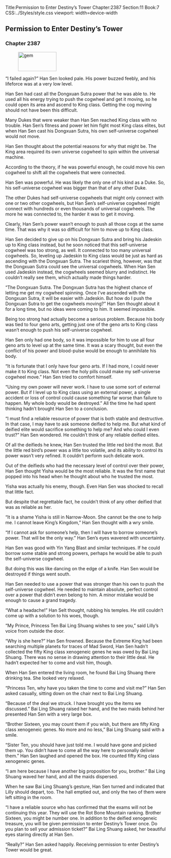 Title:Permission to Enter Destiny’s Tower 
Chapter:2387 
Section:11 
Book:7 
CSS:../Styles/style.css 
viewport: width=device-width
  
## Permission to Enter Destiny’s Tower
### Chapter 2387
  
<figure>
	<img src="../Images/gem.gif" alt="gem" id="gem" width="120" height="60" />
</figure>
  

  
“I failed again?” Han Sen looked pale. His power buzzed feebly, and his lifeforce was at a very low level.

Han Sen had cast all the Dongxuan Sutra power that he was able to. He used all his energy trying to push the cogwheel and get it moving, so he could open its area and ascend to King class. Getting the cog moving should not have been this difficult.

Many Dukes that were weaker than Han Sen reached King class with no trouble. Han Sen’s fitness and power let him fight most King class elites, but when Han Sen cast his Dongxuan Sutra, his own self-universe cogwheel would not move.

Han Sen thought about the potential reasons for why that might be. The King area required its own universe cogwheel to spin within the universal machine.

According to the theory, if he was powerful enough, he could move his own cogwheel to shift all the cogwheels that were connected.

Han Sen was powerful. He was likely the only one of his kind as a Duke. So, his self-universe cogwheel was bigger than that of any other Duke.

The other Dukes had self-universe cogwheels that might only connect with one or two other cogwheels, but Han Sen’s self-universe cogwheel might connect with hundreds or even thousands of universal cogwheels. The more he was connected to, the harder it was to get it moving.

Clearly, Han Sen’s power wasn’t enough to push all those cogs at the same time. That was why it was so difficult for him to move up to King class.

Han Sen decided to give up on his Dongxuan Sutra and bring his Jadeskin up to King class instead, but he soon noticed that this self-universe cogwheel was too strong, as well. It connected to too many universal cogwheels. So, leveling up Jadeskin to King class would be just as hard as ascending with the Dongxuan Sutra. The scariest thing, however, was that the Dongxuan Sutra could see the universal cogwheels. When Han Sen used Jadeskin instead, the cogwheels seemed blurry and indistinct. He couldn’t really see them, which actually made things harder.

“The Dongxuan Sutra. The Dongxuan Sutra has the highest chance of letting me get my cogwheel spinning. Once I’ve ascended with the Dongxuan Sutra, it will be easier with Jadeskin. But how do I push the Dongxuan Sutra to get the cogwheels moving?” Han Sen thought about it for a long time, but no ideas were coming to him. It seemed impossible.

Being too strong had actually become a serious problem. Because his body was tied to four geno arts, getting just one of the geno arts to King class wasn’t enough to push his self-universe cogwheel.

Han Sen only had one body, so it was impossible for him to use all four geno arts to level up at the same time. It was a scary thought, but even the conflict of his power and blood-pulse would be enough to annihilate his body.

“It is fortunate that I only have four geno arts. If I had more, I could never make it to King class. Not even the holy pills could make my self-universe cogwheel move.” Han Sen tried to comfort himself.

“Using my own power will never work. I have to use some sort of external power. But if I level up to King class using an external power, a single accident or loss of control could cause something far worse than failure to happen. My whole body would be destroyed.” All the time he had spent thinking hadn’t brought Han Sen to a conclusion.

“I must find a reliable resource of power that is both stable and destructive. In that case, I may have to ask someone deified to help me. But what kind of deified elite would sacrifice something to help me? And who could I even trust?” Han Sen wondered. He couldn’t think of any reliable deified elites.

Of all the deifieds he knew, Han Sen trusted the little red bird the most. But the little red bird’s power was a little too volatile, and its ability to control its power wasn’t very refined. It couldn’t perform such delicate work.

Out of the deifieds who had the necessary level of control over their power, Han Sen thought Yisha would be the most reliable. It was the first name that popped into his head when he thought about who he trusted the most.

Yisha was actually his enemy, though. Even Han Sen was shocked to recall that little fact.

But despite that regrettable fact, he couldn’t think of any other deified that was as reliable as her.

“It is a shame Yisha is still in Narrow-Moon. She cannot be the one to help me. I cannot leave King’s Kingdom,” Han Sen thought with a wry smile.

“If I cannot ask for someone’s help, then I will have to borrow someone’s power. That will be the only way.” Han Sen’s eyes wavered with uncertainty.

Han Sen was good with Yin Yang Blast and similar techniques. If he could borrow some stable and strong powers, perhaps he would be able to push the self-universe cogwheel.

But doing this was like dancing on the edge of a knife. Han Sen would be destroyed if things went south.

Han Sen needed to use a power that was stronger than his own to push the self-universe cogwheel. He needed to maintain absolute, perfect control over a power that didn’t even belong to him. A minor mistake would be enough to cause a grand tragedy.

“What a headache!” Han Selt thought, rubbing his temples. He still couldn’t come up with a solution to his woes, though.

“My Prince, Princess Ten Bai Ling Shuang wishes to see you,” said Lilly’s voice from outside the door.

“Why is she here?” Han Sen frowned. Because the Extreme King had been searching multiple planets for traces of Mad Sword, Han Sen hadn’t collected the fifty King class xenogeneic genes he was owed by Bai Ling Shuang. There was no sense in drawing attention to their little deal. He hadn’t expected her to come and visit him, though.

When Han Sen entered the living room, he found Bai Ling Shuang there drinking tea. She looked very relaxed.

“Princess Ten, why have you taken the time to come and visit me?” Han Sen asked casually, sitting down on the chair next to Bai Ling Shuang.

“Because of the deal we struck. I have brought you the items we discussed.” Bai Ling Shuang raised her hand, and the two maids behind her presented Han Sen with a very large box.

“Brother Sixteen, you may count them if you wish, but there are fifty King class xenogeneic genes. No more and no less,” Bai Ling Shuang said with a smile.

“Sister Ten, you should have just told me. I would have gone and picked them up. You didn’t have to come all the way here to personally deliver them.” Han Sen laughed and opened the box. He counted fifty King class xenogeneic genes.

“I am here because I have another big proposition for you, brother.” Bai Ling Shuang waved her hand, and all the maids dispersed.

When he saw Bai Ling Shuang’s gesture, Han Sen turned and indicated that Lilly should depart, too. The hall emptied out, and only the two of them were left sitting in the room.

“I have a reliable source who has confirmed that the exams will not be continuing this year. They will use the Rot Bone Mountain ranking. Brother Sixteen, you might be number one. In addition to the deified xenogeneic treasure, you will be given permission to enter Destiny’s Tower once. Do you plan to sell your admission ticket?” Bai Ling Shuang asked, her beautiful eyes staring directly at Han Sen.

“Really?” Han Sen asked happily. Receiving permission to enter Destiny’s Tower would be great.